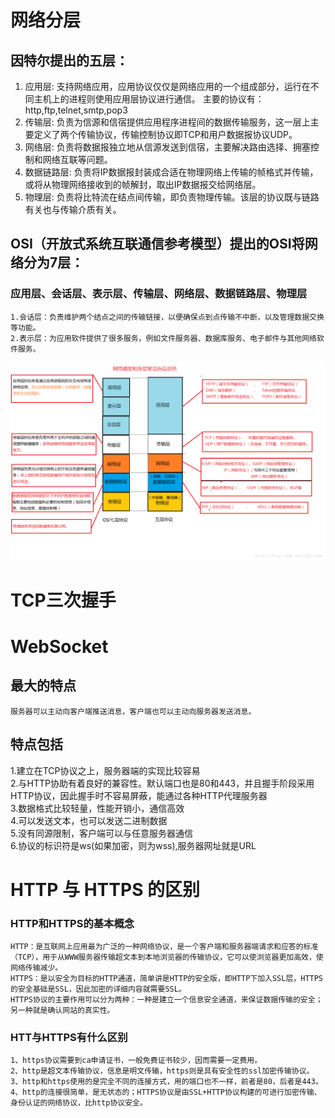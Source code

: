 # 网络分层
## 因特尔提出的五层：
1. 应用层:
支持网络应用，应用协议仅仅是网络应用的一个组成部分，运行在不同主机上的进程则使用应用层协议进行通信。
主要的协议有：http,ftp,telnet,smtp,pop3
2. 传输层:
负责为信源和信宿提供应用程序进程间的数据传输服务，这一层上主要定义了两个传输协议，传输控制协议即TCP和用户数据报协议UDP。
3. 网络层:
负责将数据报独立地从信源发送到信宿，主要解决路由选择、拥塞控制和网络互联等问题。
4. 数据链路层:
负责将IP数据报封装成合适在物理网络上传输的帧格式并传输，或将从物理网络接收到的帧解封，取出IP数据报交给网络层。
5. 物理层:
负责将比特流在结点间传输，即负责物理传输。该层的协议既与链路有关也与传输介质有关。  
## OSI（开放式系统互联通信参考模型）提出的OSI将网络分为7层：
### 应用层、会话层、表示层、传输层、网络层、数据链路层、物理层
    1.会话层：负责维护两个结点之间的传输链接，以便确保点到点传输不中断，以及管理数据交换等功能。
    2.表示层：为应用软件提供了很多服务，例如文件服务器、数据库服务、电子邮件与其他网络软件服务。  
![img](https://github.com/Too-Tao/Interview-question/blob/master/%E5%9B%BE%E8%A7%A3%E7%BD%91%E7%BB%9C%E5%88%86%E5%B1%82.png)
# TCP三次握手
# WebSocket
## 最大的特点
    服务器可以主动向客户端推送消息，客户端也可以主动向服务器发送消息。
## 特点包括
1.建立在TCP协议之上，服务器端的实现比较容易  
2.与HTTP协助有着良好的兼容性。默认端口也是80和443，并且握手阶段采用HTTP协议，因此握手时不容易屏蔽，能通过各种HTTP代理服务器  
3.数据格式比较轻量，性能开销小，通信高效  
4.可以发送文本，也可以发送二进制数据  
5.没有同源限制，客户端可以与任意服务器通信  
6.协议的标识符是ws(如果加密，则为wss),服务器网址就是URL
# HTTP 与 HTTPS 的区别
### HTTP和HTTPS的基本概念
    HTTP：是互联网上应用最为广泛的一种网络协议，是一个客户端和服务器端请求和应答的标准（TCP），用于从WWW服务器传输超文本到本地浏览器的传输协议，它可以使浏览器更加高效，使网络传输减少。
    HTTPS：是以安全为目标的HTTP通道，简单讲是HTTP的安全版，即HTTP下加入SSL层，HTTPS的安全基础是SSL，因此加密的详细内容就需要SSL。
    HTTPS协议的主要作用可以分为两种：一种是建立一个信息安全通道，来保证数据传输的安全；另一种就是确认网站的真实性。
### HTT与HTTPS有什么区别
    1、https协议需要到ca申请证书，一般免费证书较少，因而需要一定费用。
    2、http是超文本传输协议，信息是明文传输，https则是具有安全性的ssl加密传输协议。
    3、http和https使用的是完全不同的连接方式，用的端口也不一样，前者是80，后者是443。
    4、http的连接很简单，是无状态的；HTTPS协议是由SSL+HTTP协议构建的可进行加密传输、身份认证的网络协议，比http协议安全。